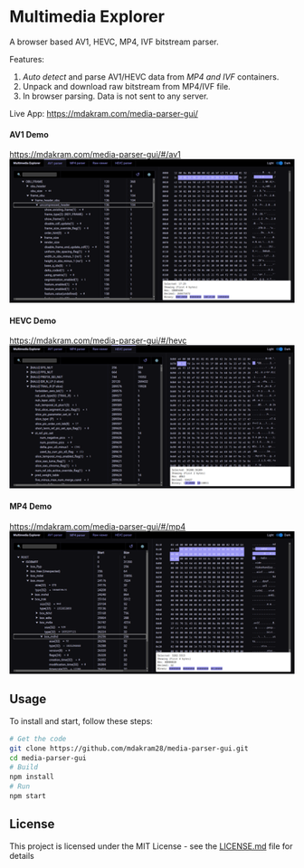 # Multimedia Explorer

A browser based AV1, HEVC, MP4, IVF bitstream parser.

Features:
1. *Auto detect* and parse AV1/HEVC data from *MP4 and IVF* containers.
2. Unpack and download raw bitstream from MP4/IVF file.
2. In browser parsing. Data is not sent to any server.

Live App: https://mdakram.com/media-parser-gui/

#### AV1 Demo
https://mdakram.com/media-parser-gui/#/av1
![](public/ss_av1.png)

#### HEVC Demo
https://mdakram.com/media-parser-gui/#/hevc
![](public/ss_hevc.png)

#### MP4 Demo
https://mdakram.com/media-parser-gui/#/mp4
![](public/ss_mp4.png)


## Usage

To install and start, follow these steps:

```bash
# Get the code
git clone https://github.com/mdakram28/media-parser-gui.git
cd media-parser-gui
# Build
npm install
# Run
npm start
```

## License

This project is licensed under the MIT License - see the [LICENSE.md](LICENSE.md) file for details



